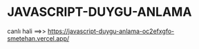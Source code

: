 # JAVASCRIPT-DUYGU-ANLAMA

canlı hali ==>> https://javascript-duygu-anlama-oc2efxgfo-smetehan.vercel.app/
